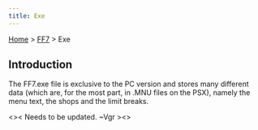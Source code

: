 ```yaml
---
title: Exe
---
```


[Home](/ff7-flat-wiki/Main%20Page.md) > [FF7](/ff7-flat-wiki/FF7.md) > Exe

## Introduction

The FF7.exe file is exclusive to the PC version and stores many
different data (which are, for the most part, in .MNU files on the PSX),
namely the menu text, the shops and the limit breaks.

&lt;&gt;&lt; Needs to be updated. \~Vgr &gt;&lt;&gt;
